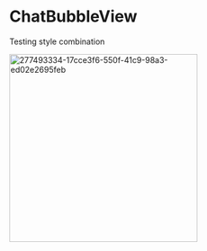 
# ChatBubbleView

Testing style combination 

<img width="334" alt="277493334-17cce3f6-550f-41c9-98a3-ed02e2695feb" src="https://github.com/manuelsalinas-mx/SwiftUI-Samples/assets/110424672/9aca639c-d057-45e6-a9b2-95e8d3b92a4c">
